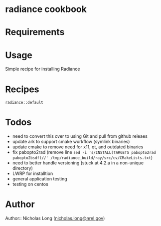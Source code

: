 # radiance cookbook

# Requirements

# Usage

Simple recipe for installing Radiance

# Recipes

`radiance::default`

# Todos

* need to convert this over to using Git and pull from github releaes
* update ark to support cmake workflow (symlink binaries)
* update cmake to remove need for x11, qt, and outdated binaries
* fix pabopto2rad (remove line `sed -i 's/INSTALL(TARGETS pabopto2rad pabopto2bsdf)//' /tmp/radiance_build/ray/src/cv/CMakeLists.txt`)
* need to better handle versioning (stuck at 4.2.a in a non-unique directory)
* LWRP for installtion
* general application testing
* testing on centos

# Author

Author:: Nicholas Long (<nicholas.long@nrel.gov>)
